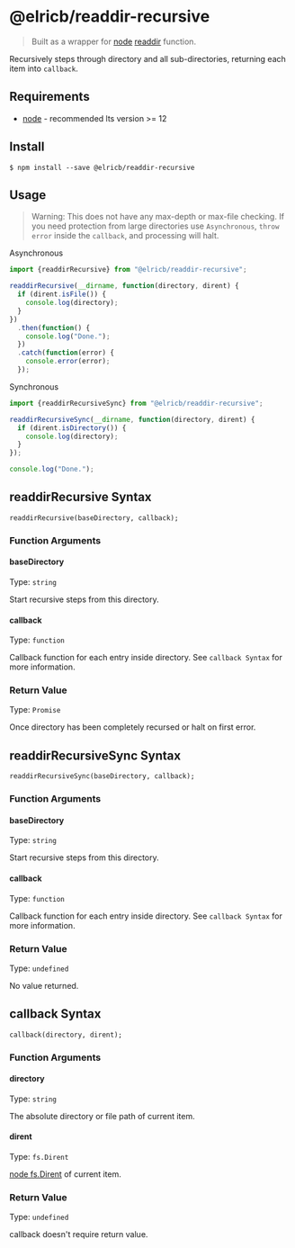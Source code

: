 # @elricb/readdir-recursive

> Built as a wrapper for [node](https://nodejs.org/api) [readdir](https://nodejs.org/api/fs.html) function.

Recursively steps through directory and all sub-directories, returning each item into `callback`.

## Requirements

* [node](https://nodejs.org/en/download/) - recommended lts version >= 12

## Install

```
$ npm install --save @elricb/readdir-recursive
```

## Usage

> Warning: This does not have any max-depth or max-file checking.  If you need protection from large directories use `Asynchronous`, `throw error` inside the `callback`, and processing will halt.

Asynchronous

```jsx
import {readdirRecursive} from "@elricb/readdir-recursive";

readdirRecursive(__dirname, function(directory, dirent) {
  if (dirent.isFile()) {
    console.log(directory);
  }
})
  .then(function() {
    console.log("Done.");
  })
  .catch(function(error) {
    console.error(error);
  });
```

Synchronous

```jsx
import {readdirRecursiveSync} from "@elricb/readdir-recursive";

readdirRecursiveSync(__dirname, function(directory, dirent) {
  if (dirent.isDirectory()) {
    console.log(directory);
  }
});

console.log("Done.");
```

## readdirRecursive Syntax

```
readdirRecursive(baseDirectory, callback);
```

### Function Arguments

#### baseDirectory

Type: `string`

Start recursive steps from this directory.

#### callback

Type: `function`

Callback function for each entry inside directory.  See `callback Syntax` for more information.

### Return Value

Type: `Promise`

Once directory has been completely recursed or halt on first error.


## readdirRecursiveSync Syntax

```
readdirRecursiveSync(baseDirectory, callback);
```

### Function Arguments

#### baseDirectory

Type: `string`

Start recursive steps from this directory.

#### callback

Type: `function`

Callback function for each entry inside directory.  See `callback Syntax` for more information.

### Return Value

Type: `undefined`

No value returned.


## callback Syntax

```
callback(directory, dirent);
```

### Function Arguments

#### directory

Type: `string`

The absolute directory or file path of current item.

#### dirent

Type: `fs.Dirent`

[node fs.Dirent](https://nodejs.org/api/fs.html#class-fsdirent) of current item.

### Return Value

Type: `undefined`

callback doesn't require return value.


